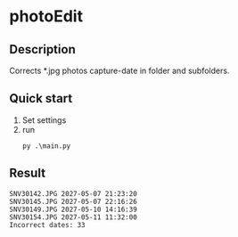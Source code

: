 # photoEdit

## Description
Corrects *.jpg photos capture-date in folder and subfolders.

## Quick start
1. Set settings
2. run 
   ```
   py .\main.py
   ```
   
## Result
```
SNV30142.JPG 2027-05-07 21:23:20
SNV30145.JPG 2027-05-07 22:16:26
SNV30149.JPG 2027-05-10 14:16:39
SNV30154.JPG 2027-05-11 11:32:00
Incorrect dates: 33
```